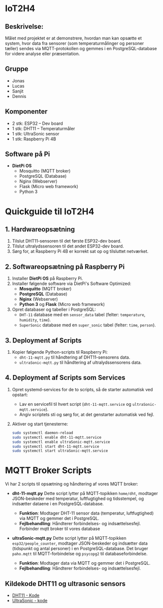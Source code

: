 # IoT2H4

## Beskrivelse:
Målet med projektet er at demonstrere, hvordan man kan opsætte et system, hvor data fra sensorer (som temperaturmålinger og personer tæller) sendes via MQTT-protokollen og gemmes i en PostgreSQL-database for videre analyse eller præsentation.

## Gruppe
- Jonas
- Lucas
- Sanjit
- Dennis

## Komponenter
- 2 stk: ESP32 – Dev board
- 1 stk: DHT11 – Temperaturmåler
- 1 stk: UltraSonic sensor
- 1 stk: Raspberry Pi 4B

## Software på Pi
- **DietPi OS**
  - Mosquitto (MQTT broker)
  - PostgreSQL (Database)
  - Nginx (Webserver)
  - Flask (Micro web framework)
  - Python 3

# **Quickguide til IoT2H4**

## **1. Hardwareopsætning**
1. Tilslut DHT11-sensoren til det første ESP32-dev board.
2. Tilslut ultralydssensoren til det andet ESP32-dev board.
3. Sørg for, at Raspberry Pi 4B er korrekt sat op og tilsluttet netværket.

## **2. Softwareopsætning på Raspberry Pi**
1. Installer **DietPi OS** på Raspberry Pi.
2. Installer følgende software via DietPi's Software Optimized:
   - **Mosquitto** (MQTT broker)
   - **PostgreSQL** (Database)
   - **Nginx** (Webserver)
   - **Python 3** og **Flask** (Micro web framework)
3. Opret databaser og tabeller i PostgreSQL:
   - `DHT-11` database med en `sensor_data` tabel (felter: `temperature`, `humidity`, `time`).
   - `SuperSonic` database med en `super_sonic` tabel (felter: `time`, `person`).

## **3. Deployment af Scripts**
1. Kopier følgende Python-scripts til Raspberry Pi:
   - `dht-11-mqtt.py` til håndtering af DHT11-sensorens data.
   - `ultraSonic-mqtt.py` til håndtering af ultralydssensorens data.
     
## **4. Deployment af Scripts som Services**
1. Opret systemd-services for de to scripts, så de starter automatisk ved opstart:
   - Lav en servicefil til hvert script (`dht-11-mqtt.service` og `ultraSonic-mqtt.service`).
   - Angiv scriptets sti og sørg for, at det genstarter automatisk ved fejl.

2. Aktiver og start tjenesterne:
   ```bash
   sudo systemctl daemon-reload
   sudo systemctl enable dht-11-mqtt.service
   sudo systemctl enable ultraSonic-mqtt.service
   sudo systemctl start dht-11-mqtt.service
   sudo systemctl start ultraSonic-mqtt.service

# MQTT Broker Scripts
Vi har 2 scripts til opsætning og håndtering af vores MQTT broker:
- **dht-11-mqtt.py**
Dette script lytter på MQTT-topikken `home/dht`, modtager JSON-beskeder med temperatur, luftfugtighed og tidsstempel, og indsætter dataene i en PostgreSQL-database.

  - **Funktion**: Modtager DHT-11 sensor data (temperatur, luftfugtighed) via MQTT og gemmer det i PostgreSQL.
  - **Fejlbehandling**: Håndterer forbindelses- og indsættelsesfejl.
   Forbinder mqtt broker til vores database

- **ultraSonic-mqtt.py**
Dette script lytter på MQTT-topikken `esp32/people_counter`, modtager JSON-beskeder og indsætter data (tidspunkt og antal personer) i en PostgreSQL-database. Det bruger `paho.mqtt` til MQTT-forbindelse og `psycopg2` til databaseforbindelse.

  - **Funktion**: Modtager data via MQTT og gemmer det i PostgreSQL.
  - **Fejlbehandling**: Håndterer forbindelses- og indsættelsesfejl.

## Kildekode DHT11 og ultrasonic sensors
- [DHT11 - Kode](https://github.com/BitBenders-Union/IoT2H4/blob/main/DHT11%20-%20Standalone/src/main.cpp)
- [UltraSonic - kode](https://github.com/BitBenders-Union/IoT2H4/blob/main/SuperSonice/src/main.cpp)

